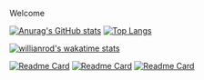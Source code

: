 Welcome

[![Anurag's GitHub stats](https://github-readme-stats.vercel.app/api?username=helenilsoon&show_icons=true&count_private=true&theme=radical&hide=contribs&layout=compact)](https://github.com/helenilsoon)
[![Top Langs](https://github-readme-stats.vercel.app/api/top-langs/?username=helenilsoon&layout=compact&theme=radical)](https://github.com/helenilsoon)

[![willianrod's wakatime stats](https://github-readme-stats.vercel.app/api/wakatime?username=helenilsoon&theme=radical)](https://github.com/helenilsoon)



[![Readme Card](https://github-readme-stats.vercel.app/api/pin/?username=helenilsoon&repo=AmazoniaBelaStatic&theme=radical  )](https://github.com/helenilsoon/AmazoniaBelaStatic)
[![Readme Card](https://github-readme-stats.vercel.app/api/pin/?username=helenilsoon&repo=project-webuild&theme=radical  )](https://github.com/helenilsoon/project-webuild)
[![Readme Card](https://github-readme-stats.vercel.app/api/pin/?username=helenilsoon&repo=portifolio&theme=radical  )](https://github.com/helenilsoon/portifolio)



